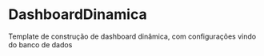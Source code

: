 # DashboardDinamica
 Template de construção de dashboard dinâmica, com configurações vindo do banco de dados
